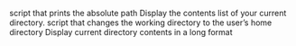  script that prints the absolute path
 Display the contents list of your current directory.
 script that changes the working directory to the user’s home directory
 Display current directory contents in a long format
